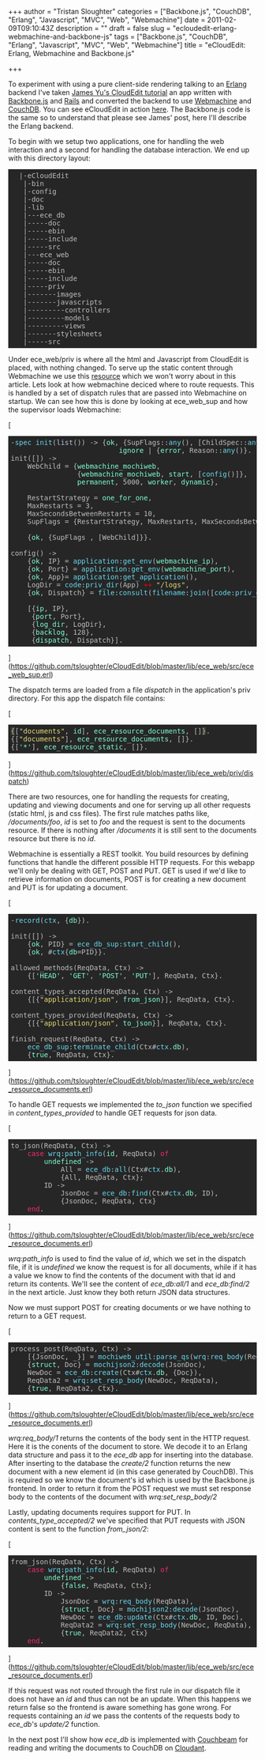+++
author = "Tristan Sloughter"
categories = ["Backbone.js", "CouchDB", "Erlang", "Javascript", "MVC", "Web", "Webmachine"]
date = 2011-02-09T09:10:43Z
description = ""
draft = false
slug = "ecloudedit-erlang-webmachine-and-backbone-js"
tags = ["Backbone.js", "CouchDB", "Erlang", "Javascript", "MVC", "Web", "Webmachine"]
title = "eCloudEdit: Erlang, Webmachine and Backbone.js"

+++

To experiment with using a pure client-side rendering talking to an [Erlang](http://www.erlang.org "Erlang") backend I've taken [James Yu's CloudEdit tutorial](http://www.jamesyu.org/2011/01/27/cloudedit-a-backbone-js-tutorial-by-example/) an app written with [Backbone.js](http://documentcloud.github.com/backbone/) and [Rails](http://rubyonrails.org/) and converted the backend to use [Webmachine](http://webmachine.basho.com/) and [CouchDB](http://couchdb.apache.org/). You can see eCloudEdit in action [here](http://erlware.org:8080). The Backbone.js code is the same so to understand that please see James' post, here I'll describe the Erlang backend.  
  
To begin with we setup two applications, one for handling the web interaction and a second for handling the database interaction. We end up with this directory layout:  
<pre style="color:#bebebe;background-color:#262626;overflow:auto;padding:5px;">  |-eCloudEdit  
   |-bin  
   |-config  
   |-doc  
   |-lib  
   |---ece_db  
   |-----doc  
   |-----ebin  
   |-----include  
   |-----src  
   |---ece_web  
   |-----doc  
   |-----ebin  
   |-----include  
   |-----priv  
   |-------images  
   |-------javascripts  
   |---------controllers  
   |---------models  
   |---------views  
   |-------stylesheets  
   |-----src</pre>  
Under ece_web/priv is where all the html and Javascript from CloudEdit is placed, with nothing changed. To serve up the static content through Webmachine we use this [resource](https://github.com/tsloughter/eCloudEdit/blob/master/lib/ece_web/src/ece_resource_static.erl) which we won't worry about in this article. Lets look at how webmachine deciced where to route requests. This is handled by a set of dispatch rules that are passed into Webmachine on startup. We can see how this is done by looking at ece_web_sup and how the supervisor loads Webmachine:  
  
[](https://github.com/tsloughter/eCloudEdit/blob/master/lib/ece_web/src/ece_web_sup.erl)  
  
[](https://github.com/tsloughter/eCloudEdit/blob/master/lib/ece_web/src/ece_web_sup.erl)  
  
[  
<pre style="color:#bebebe;background-color:#262626;overflow:auto;padding:5px;"><span style="color:#66d9ef;">-spec</span> <span style="color:#66d9ef;">init</span>(<span style="color:#b0c4de;">list</span>()) -&gt; {<span style="color:#7fffd4;">ok</span>, {<span style="color:# fd971f;">SupFlags</span>::<span style="color:#66d9ef;">any</span>(), [<span style="color:# fd971f;">ChildSpec</span>::<span style="color:#66d9ef;">any</span>()]}} |  
                          <span style="color:#7fffd4;">ignore</span> | {<span style="color:#7fffd4;">error</span>, <span style="color:# fd971f;">Reason</span>::<span style="color:#66d9ef;">any</span>()}.  
<span style="color:# a6e22e;">init</span>([]) -&gt;  
    <span style="color:# fd971f;">WebChild</span> = {<span style="color:#7fffd4;">webmachine_mochiweb</span>,  
                {<span style="color:#7fffd4;">webmachine_mochiweb</span>, <span style="color:#7fffd4;">start</span>, [<span style="color:#66d9ef;">config</span>()]},  
                <span style="color:#7fffd4;">permanent</span>, 5000, <span style="color:#7fffd4;">worker</span>, <span style="color:#7fffd4;">dynamic</span>},  
  
    <span style="color:# fd971f;">RestartStrategy</span> = <span style="color:#7fffd4;">one_for_one</span>,  
    <span style="color:# fd971f;">MaxRestarts</span> = 3,  
    <span style="color:# fd971f;">MaxSecondsBetweenRestarts</span> = 10,  
    <span style="color:# fd971f;">SupFlags</span> = {<span style="color:# fd971f;">RestartStrategy</span>, <span style="color:# fd971f;">MaxRestarts</span>, <span style="color:# fd971f;">MaxSecondsBetweenRestarts</span>},  
  
    {<span style="color:#7fffd4;">ok</span>, {<span style="color:# fd971f;">SupFlags</span> , [<span style="color:# fd971f;">WebChild</span>]}}.  
  
<span style="color:# a6e22e;">config</span>() -&gt;  
    {<span style="color:#7fffd4;">ok</span>, <span style="color:# fd971f;">IP</span>} = <span style="color:#66d9ef;">application</span>:<span style="color:#66d9ef;">get_env</span>(<span style="color:#7fffd4;">webmachine_ip</span>),  
    {<span style="color:#7fffd4;">ok</span>, <span style="color:# fd971f;">Port</span>} = <span style="color:#66d9ef;">application</span>:<span style="color:#66d9ef;">get_env</span>(<span style="color:#7fffd4;">webmachine_port</span>),  
    {<span style="color:#7fffd4;">ok</span>, <span style="color:# fd971f;">App</span>}= <span style="color:#66d9ef;">application</span>:<span style="color:#66d9ef;">get_application</span>(),  
    <span style="color:# fd971f;">LogDir</span> = <span style="color:#66d9ef;">code</span>:<span style="color:#66d9ef;">priv_dir</span>(<span style="color:# fd971f;">App</span>) <span style="color:#ff0000;">++</span> <span style="color:#e6db74;">"/logs"</span>,  
    {<span style="color:#7fffd4;">ok</span>, <span style="color:# fd971f;">Dispatch</span>} = <span style="color:#66d9ef;">file</span>:<span style="color:#66d9ef;">consult</span>(<span style="color:#66d9ef;">filename</span>:<span style="color:#66d9ef;">join</span>([<span style="color:#66d9ef;">code</span>:<span style="color:#66d9ef;">priv_dir</span>(<span style="color:# fd971f;">App</span>), <span style="color:#e6db74;">"dispatch"</span>])),  
  
    [{<span style="color:#7fffd4;">ip</span>, <span style="color:# fd971f;">IP</span>},  
     {<span style="color:#7fffd4;">port</span>, <span style="color:# fd971f;">Port</span>},  
     {<span style="color:#7fffd4;">log_dir</span>, <span style="color:# fd971f;">LogDir</span>},  
     {<span style="color:#7fffd4;">backlog</span>, 128},  
     {<span style="color:#7fffd4;">dispatch</span>, <span style="color:# fd971f;">Dispatch</span>}].</pre>  
](https://github.com/tsloughter/eCloudEdit/blob/master/lib/ece_web/src/ece_web_sup.erl)  
  
[](https://github.com/tsloughter/eCloudEdit/blob/master/lib/ece_web/src/ece_web_sup.erl)  
  
[](https://github.com/tsloughter/eCloudEdit/blob/master/lib/ece_web/src/ece_web_sup.erl)  
  
The dispatch terms are loaded from a file _dispatch_ in the application's priv directory. For this app the dispatch file contains:  
  
[](https://github.com/tsloughter/eCloudEdit/blob/master/lib/ece_web/priv/dispatch)  
  
[](https://github.com/tsloughter/eCloudEdit/blob/master/lib/ece_web/priv/dispatch)  
  
[  
<pre style="color:#bebebe;background-color:#262626;overflow:auto;padding:5px;"><span style="background-color:#3e3d32;">{</span>[<span style="color:#e6db74;">"documents"</span>, <span style="color:#7fffd4;">id</span>], <span style="color:#7fffd4;">ece_resource_documents</span>, []<span style="background-color:#3e3d32;">}</span>.  
{[<span style="color:#e6db74;">"documents"</span>], <span style="color:#7fffd4;">ece_resource_documents</span>, []}.  
{[<span style="color:#7fffd4;">'*'</span>], <span style="color:#7fffd4;">ece_resource_static</span>, []}.</pre>  
](https://github.com/tsloughter/eCloudEdit/blob/master/lib/ece_web/priv/dispatch)  
  
[](https://github.com/tsloughter/eCloudEdit/blob/master/lib/ece_web/priv/dispatch)  
  
[](https://github.com/tsloughter/eCloudEdit/blob/master/lib/ece_web/priv/dispatch)  
  
There are two resources, one for handling the requests for creating, updating and viewing documents and one for serving up all other requests (static html, js and css files). The first rule matches paths like, _/documents/foo_, _id_ is set to _foo_ and the request is sent to the documents resource. If there is nothing after _/documents_ it is still sent to the documents resource but there is no _id_.  
  
Webmachine is essentially a REST toolkit. You build resources by defining functions that handle the different possible HTTP requests. For this webapp we'll only be dealing with GET, POST and PUT. GET is used if we'd like to retrieve information on documents, POST is for creating a new document and PUT is for updating a document.  
  
[](https://github.com/tsloughter/eCloudEdit/blob/master/lib/ece_web/src/ece_resource_documents.erl)  
  
[](https://github.com/tsloughter/eCloudEdit/blob/master/lib/ece_web/src/ece_resource_documents.erl)  
  
[  
<pre style="color:#bebebe;background-color:#262626;overflow:auto;padding:5px;"><span style="color:#66d9ef;">-record</span>(<span style="color:#66d9ef;">ctx</span>, {<span style="color:#7fffd4;">db</span>}).  
  
<span style="color:# a6e22e;">init</span>([]) -&gt;  
    {<span style="color:#7fffd4;">ok</span>, <span style="color:# fd971f;">PID</span>} = <span style="color:#66d9ef;">ece_db_sup</span>:<span style="color:#66d9ef;">start_child</span>(),  
    {<span style="color:#7fffd4;">ok</span>, #<span style="color:#66d9ef;">ctx</span>{<span style="color:#7fffd4;">db</span>=<span style="color:# fd971f;">PID</span>}}.  
  
<span style="color:# a6e22e;">allowed_methods</span>(<span style="color:# fd971f;">ReqData</span>, <span style="color:# fd971f;">Ctx</span>) -&gt;  
    {[<span style="color:#7fffd4;">'HEAD'</span>, <span style="color:#7fffd4;">'GET'</span>, <span style="color:#7fffd4;">'POST'</span>, <span style="color:#7fffd4;">'PUT'</span>], <span style="color:# fd971f;">ReqData</span>, <span style="color:# fd971f;">Ctx</span>}.  
  
<span style="color:# a6e22e;">content_types_accepted</span>(<span style="color:# fd971f;">ReqData</span>, <span style="color:# fd971f;">Ctx</span>) -&gt;  
    {[{<span style="color:#e6db74;">"application/json"</span>, <span style="color:#7fffd4;">from_json</span>}], <span style="color:# fd971f;">ReqData</span>, <span style="color:# fd971f;">Ctx</span>}.  
  
<span style="color:# a6e22e;">content_types_provided</span>(<span style="color:# fd971f;">ReqData</span>, <span style="color:# fd971f;">Ctx</span>) -&gt;  
    {[{<span style="color:#e6db74;">"application/json"</span>, <span style="color:#7fffd4;">to_json</span>}], <span style="color:# fd971f;">ReqData</span>, <span style="color:# fd971f;">Ctx</span>}.  
  
<span style="color:# a6e22e;">finish_request</span>(<span style="color:# fd971f;">ReqData</span>, <span style="color:# fd971f;">Ctx</span>) -&gt;  
    <span style="color:#66d9ef;">ece_db_sup</span>:<span style="color:#66d9ef;">terminate_child</span>(<span style="color:# fd971f;">Ctx</span>#<span style="color:#66d9ef;">ctx</span>.<span style="color:#7fffd4;">db</span>),  
    {<span style="color:#7fffd4;">true</span>, <span style="color:# fd971f;">ReqData</span>, <span style="color:# fd971f;">Ctx</span>}.</pre>  
](https://github.com/tsloughter/eCloudEdit/blob/master/lib/ece_web/src/ece_resource_documents.erl)  
  
[](https://github.com/tsloughter/eCloudEdit/blob/master/lib/ece_web/src/ece_resource_documents.erl)  
  
[](https://github.com/tsloughter/eCloudEdit/blob/master/lib/ece_web/src/ece_resource_documents.erl)  
  
To handle GET requests we implemented the _to_json_ function we specified in _content_types_provided_ to handle GET requests for json data.  
  
[](https://github.com/tsloughter/eCloudEdit/blob/master/lib/ece_web/src/ece_resource_documents.erl)  
  
[](https://github.com/tsloughter/eCloudEdit/blob/master/lib/ece_web/src/ece_resource_documents.erl)  
  
[  
<pre style="color:#bebebe;background-color:#262626;overflow:auto;padding:5px;"><span style="color:# a6e22e;">to_json</span>(<span style="color:# fd971f;">ReqData</span>, <span style="color:# fd971f;">Ctx</span>) -&gt;  
    <span style="color:#f92672;">case</span> <span style="color:#66d9ef;">wrq</span>:<span style="color:#66d9ef;">path_info</span>(<span style="color:#7fffd4;">id</span>, <span style="color:# fd971f;">ReqData</span>) <span style="color:#f92672;">of</span>  
        <span style="color:#7fffd4;">undefined</span> -&gt;  
            <span style="color:# fd971f;">All</span> = <span style="color:#66d9ef;">ece_db</span>:<span style="color:#66d9ef;">all</span>(<span style="color:# fd971f;">Ctx</span>#<span style="color:#66d9ef;">ctx</span>.<span style="color:#7fffd4;">db</span>),  
            {<span style="color:# fd971f;">All</span>, <span style="color:# fd971f;">ReqData</span>, <span style="color:# fd971f;">Ctx</span>};  
        <span style="color:# fd971f;">ID</span> -&gt;  
            <span style="color:# fd971f;">JsonDoc</span> = <span style="color:#66d9ef;">ece_db</span>:<span style="color:#66d9ef;">find</span>(<span style="color:# fd971f;">Ctx</span>#<span style="color:#66d9ef;">ctx</span>.<span style="color:#7fffd4;">db</span>, <span style="color:# fd971f;">ID</span>),  
            {<span style="color:# fd971f;">JsonDoc</span>, <span style="color:# fd971f;">ReqData</span>, <span style="color:# fd971f;">Ctx</span>}  
    <span style="color:#f92672;">end</span>.</pre>  
](https://github.com/tsloughter/eCloudEdit/blob/master/lib/ece_web/src/ece_resource_documents.erl)  
  
[](https://github.com/tsloughter/eCloudEdit/blob/master/lib/ece_web/src/ece_resource_documents.erl)  
  
[](https://github.com/tsloughter/eCloudEdit/blob/master/lib/ece_web/src/ece_resource_documents.erl)  
  
_wrq:path_info_ is used to find the value of _id_, which we set in the dispatch file, if it is _undefined_ we know the request is for all documents, while if it has a value we know to find the contents of the document with that id and return its contents. We'll see the content of _ece_db:all/1_ and _ece_db:find/2_ in the next article. Just know they both return JSON data structures.  
  
Now we must support POST for creating documents or we have nothing to return to a GET request.  
  
[](https://github.com/tsloughter/eCloudEdit/blob/master/lib/ece_web/src/ece_resource_documents.erl)  
  
[](https://github.com/tsloughter/eCloudEdit/blob/master/lib/ece_web/src/ece_resource_documents.erl)  
  
[  
<pre style="color:#bebebe;background-color:#262626;overflow:auto;padding:5px;"><span style="color:# a6e22e;">process_post</span>(<span style="color:# fd971f;">ReqData</span>, <span style="color:# fd971f;">Ctx</span>) -&gt;  
    [{<span style="color:# fd971f;">JsonDoc</span>, <span style="color:# fd971f;">_</span>}] = <span style="color:#66d9ef;">mochiweb_util</span>:<span style="color:#66d9ef;">parse_qs</span>(<span style="color:#66d9ef;">wrq</span>:<span style="color:#66d9ef;">req_body</span>(<span style="color:# fd971f;">ReqData</span>)),  
    {<span style="color:#7fffd4;">struct</span>, <span style="color:# fd971f;">Doc</span>} = <span style="color:#66d9ef;">mochijson2</span>:<span style="color:#66d9ef;">decode</span>(<span style="color:# fd971f;">JsonDoc</span>),  
    <span style="color:# fd971f;">NewDoc</span> = <span style="color:#66d9ef;">ece_db</span>:<span style="color:#66d9ef;">create</span>(<span style="color:# fd971f;">Ctx</span>#<span style="color:#66d9ef;">ctx</span>.<span style="color:#7fffd4;">db</span>, {<span style="color:# fd971f;">Doc</span>}),  
    <span style="color:# fd971f;">ReqData2</span> = <span style="color:#66d9ef;">wrq</span>:<span style="color:#66d9ef;">set_resp_body</span>(<span style="color:# fd971f;">NewDoc</span>, <span style="color:# fd971f;">ReqData</span>),  
    {<span style="color:#7fffd4;">true</span>, <span style="color:# fd971f;">ReqData2</span>, <span style="color:# fd971f;">Ctx</span>}.</pre>  
](https://github.com/tsloughter/eCloudEdit/blob/master/lib/ece_web/src/ece_resource_documents.erl)  
  
[](https://github.com/tsloughter/eCloudEdit/blob/master/lib/ece_web/src/ece_resource_documents.erl)  
  
[](https://github.com/tsloughter/eCloudEdit/blob/master/lib/ece_web/src/ece_resource_documents.erl)  
  
_wrq:req_body/1_ returns the contents of the body sent in the HTTP request. Here it is the conents of the document to store. We decode it to an Erlang data structure and pass it to the _ece_db_ app for inserting into the database. After inserting to the database the _create/2_ function returns the new document with a new element id (in this case generated by CouchDB). This is required so we know the document's id which is used by the Backbone.js frontend. In order to return it from the POST request we must set response body to the contents of the document with _wrq:set_resp_body/2_  
  
Lastly, updating documents requires support for PUT. In _contents_type_accepted/2_ we've specified that PUT requests with JSON content is sent to the function _from_json/2_:  
  
[](https://github.com/tsloughter/eCloudEdit/blob/master/lib/ece_web/src/ece_resource_documents.erl)  
  
[](https://github.com/tsloughter/eCloudEdit/blob/master/lib/ece_web/src/ece_resource_documents.erl)  
  
[  
<pre style="color:#bebebe;background-color:#262626;overflow:auto;padding:5px;"><span style="color:# a6e22e;">from_json</span>(<span style="color:# fd971f;">ReqData</span>, <span style="color:# fd971f;">Ctx</span>) -&gt;  
    <span style="color:#f92672;">case</span> <span style="color:#66d9ef;">wrq</span>:<span style="color:#66d9ef;">path_info</span>(<span style="color:#7fffd4;">id</span>, <span style="color:# fd971f;">ReqData</span>) <span style="color:#f92672;">of</span>  
        <span style="color:#7fffd4;">undefined</span> -&gt;  
            {<span style="color:#7fffd4;">false</span>, <span style="color:# fd971f;">ReqData</span>, <span style="color:# fd971f;">Ctx</span>};  
        <span style="color:# fd971f;">ID</span> -&gt;  
            <span style="color:# fd971f;">JsonDoc</span> = <span style="color:#66d9ef;">wrq</span>:<span style="color:#66d9ef;">req_body</span>(<span style="color:# fd971f;">ReqData</span>),  
            {<span style="color:#7fffd4;">struct</span>, <span style="color:# fd971f;">Doc</span>} = <span style="color:#66d9ef;">mochijson2</span>:<span style="color:#66d9ef;">decode</span>(<span style="color:# fd971f;">JsonDoc</span>),  
            <span style="color:# fd971f;">NewDoc</span> = <span style="color:#66d9ef;">ece_db</span>:<span style="color:#66d9ef;">update</span>(<span style="color:# fd971f;">Ctx</span>#<span style="color:#66d9ef;">ctx</span>.<span style="color:#7fffd4;">db</span>, <span style="color:# fd971f;">ID</span>, <span style="color:# fd971f;">Doc</span>),  
            <span style="color:# fd971f;">ReqData2</span> = <span style="color:#66d9ef;">wrq</span>:<span style="color:#66d9ef;">set_resp_body</span>(<span style="color:# fd971f;">NewDoc</span>, <span style="color:# fd971f;">ReqData</span>),  
            {<span style="color:#7fffd4;">true</span>, <span style="color:# fd971f;">ReqData2</span>, <span style="color:# fd971f;">Ctx</span>}  
    <span style="color:#f92672;">end</span>.</pre>  
](https://github.com/tsloughter/eCloudEdit/blob/master/lib/ece_web/src/ece_resource_documents.erl)  
  
[](https://github.com/tsloughter/eCloudEdit/blob/master/lib/ece_web/src/ece_resource_documents.erl)  
  
[](https://github.com/tsloughter/eCloudEdit/blob/master/lib/ece_web/src/ece_resource_documents.erl)  
  
If this request was not routed through the first rule in our dispatch file it does not have an _id_ and thus can not be an update. When this happens we return false so the frontend is aware something has gone wrong. For requests containing an _id_ we pass the contents of the requests body to _ece_db_'s _update/2_ function.  
  
In the next post I'll show how _ece_db_ is implemented with [Couchbeam](http://benoitc.github.com/couchbeam/) for reading and writing the documents to CouchDB on [Cloudant](http://www.cloudant.com).

